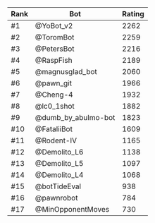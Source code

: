 Rank|Bot|Rating
---|---|---
#1|@YoBot_v2|2262
#2|@ToromBot|2259
#3|@PetersBot|2216
#4|@RaspFish|2189
#5|@magnusglad_bot|2060
#6|@pawn_git|1966
#7|@Cheng-4|1932
#8|@lc0_1shot|1882
#9|@dumb_by_abulmo-bot|1823
#10|@FataliiBot|1609
#11|@Rodent-IV|1165
#12|@Demolito_L6|1138
#13|@Demolito_L5|1097
#14|@Demolito_L4|1068
#15|@botTideEval|938
#16|@pawnrobot|784
#17|@MinOpponentMoves|730
